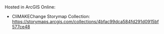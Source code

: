 Hosted in ArcGIS Online:

- CliMAKEChange Storymap Collection: https://storymaps.arcgis.com/collections/4bfac99dca584fd291d0915bf577ce48
